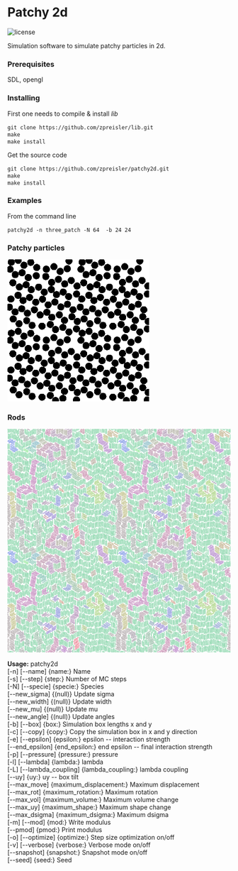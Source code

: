 # Patchy 2d
![license](https://img.shields.io/badge/license-MIT-green.svg)

Simulation software to simulate patchy particles in 2d.

### Prerequisites
SDL, opengl

### Installing

First one needs to compile & install *lib*

```
git clone https://github.com/zpreisler/lib.git
make
make install
```

Get the source code

```
git clone https://github.com/zpreisler/patchy2d.git
make
make install
```

### Examples

From the command line

```
patchy2d -n three_patch -N 64  -b 24 24
```

### Patchy particles
![Snapshot](doc/b.png)

### Rods
![Snapshot](doc/rods.png)

__Usage:__ patchy2d<br>
[-n] [--name] {name:} Name<br>
[-s] [--step] {step:} Number of MC steps<br>
[-N] [--specie] {specie:} Species<br>
[--new_sigma] {(null)} Update sigma<br>
[--new_width] {(null)} Update width<br>
[--new_mu] {(null)} Update mu<br>
[--new_angle] {(null)} Update angles<br>
[-b] [--box] {box:} Simulation box lengths x and y<br>
[-c] [--copy] {copy:} Copy the simulation box in x and y direction<br>
[-e] [--epsilon] {epsilon:} epsilon -- interaction strength<br>
[--end_epsilon] {end_epsilon:} end epsilon -- final interaction strength<br>
[-p] [--pressure] {pressure:} pressure<br>
[-l] [--lambda] {lambda:} lambda<br>
[-L] [--lambda_coupling] {lambda_coupling:} lambda coupling<br>
[--uy] {uy:} uy -- box tilt<br>
[--max_move] {maximum_displacement:} Maximum displacement<br>
[--max_rot] {maximum_rotation:} Maximum rotation<br>
[--max_vol] {maximum_volume:} Maximum volume change<br>
[--max_uy] {maximum_shape:} Maximum shape change<br>
[--max_dsigma] {maximum_dsigma:} Maximum dsigma<br>
[-m] [--mod] {mod:} Write modulus<br>
[--pmod] {pmod:} Print modulus<br>
[-o] [--optimize] {optimize:} Step size optimization on/off<br>
[-v] [--verbose] {verbose:} Verbose mode on/off<br>
[--snapshot] {snapshot:} Snapshot mode on/off<br>
[--seed] {seed:} Seed<br>

